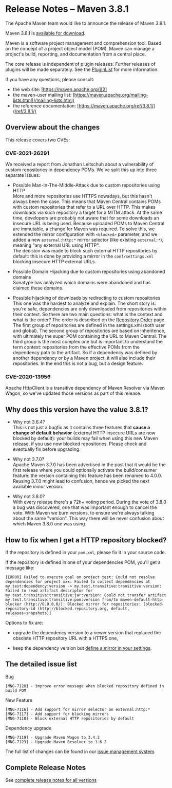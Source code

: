 <!-- 
 Licensed to the Apache Software Foundation (ASF) under one
 or more contributor license agreements.  See the NOTICE file
 distributed with this work for additional information
 regarding copyright ownership.  The ASF licenses this file
 to you under the Apache License, Version 2.0 (the
 "License"); you may not use this file except in compliance
 with the License.  You may obtain a copy of the License at

   http://www.apache.org/licenses/LICENSE-2.0

 Unless required by applicable law or agreed to in writing,
 software distributed under the License is distributed on an
 "AS IS" BASIS, WITHOUT WARRANTIES OR CONDITIONS OF ANY
 KIND, either express or implied.  See the License for the
 specific language governing permissions and limitations
 under the License.

 NOTE: For help with the syntax of this file, see:
 http://maven.apache.org/doxia/modules/index.html#Markdown
-->

# Release Notes &#x2013; Maven 3.8.1

The Apache Maven team would like to announce the release of Maven 3.8.1.

Maven 3.8.1 is [available for download][0].

Maven is a software project management and comprehension tool. Based on the concept of a project object model (POM), Maven can manage a project's build, reporting, and documentation from a central place.

The core release is independent of plugin releases. Further releases of plugins will be made separately. See the [PluginList][1] for more information.

If you have any questions, please consult:

- the web site: [https://maven.apache.org/][2]
- the maven-user mailing list: [https://maven.apache.org/mailing-lists.html](/mailing-lists.html)
- the reference documentation: [https://maven.apache.org/ref/3.8.1/](/ref/3.8.1/)

## Overview about the changes 

This release covers two CVEs:

### CVE-2021-26291

  We received a report from Jonathan Leitschuh about a vulnerability of custom repositories in dependency POMs.
  We've split this up into three separate issues:
  
  - Possible Man-In-The-Middle-Attack due to custom repositories using HTTP\
  More and more repositories use HTTPS nowadays, but this hasn't always been the case. This means that Maven Central contains POMs with custom repositories that refer to a URL over HTTP.
  This makes downloads via such repository a target for a MITM attack. 
  At the same time, developers are probably not aware that for some downloads an insecure URL is being used. 
  Because uploaded POMs to Maven Central are immutable, a change for Maven was required.
  To solve this, we extended the mirror configuration with `<blocked>` parameter,
  and we added a new `external:http:*` mirror selector (like existing `external:*`), meaning "any external URL using HTTP".\
  The decision was made to block such external HTTP repositories by default: this is done by providing a mirror in the `conf/settings.xml` blocking insecure HTTP external URLs.
  
  - Possible Domain Hijacking due to custom repositories using abandoned domains\
  Sonatype has analyzed which domains were abandoned and has claimed these domains. 
  
  - Possible hijacking of downloads by redirecting to custom repositories\
  This one was the hardest to analyze and explain. The short story is: you're safe, dependencies are only downloaded from repositories within their context.
  So there are two main questions: what is the context and what is the order?
  The order is described on the [Repository Order](/guides/mini/guide-multiple-repositories.html#repository-order) page.
  The first group of repositories are defined in the settings.xml (both user and global).
  The second group of repositories are based on inheritence, with ultimately the super POM containing the URL to Maven Central.
  The third group is the most complex one but is important to understand the term context: repositories from the effective POMs from the dependency path to the artifact.
  So if a dependency was defined by another dependency or by a Maven project, it will also include their repositories.
  In the end this is not a bug, but a design feature.

### CVE-2020-13956

  Apache HttpClient is a transitive dependency of Maven Resolver via Maven Wagon, so we've updated those versions as part of this release.
  
## Why does this version have the value 3.8.1?

  - Why not 3.6.4?\
  This is not just a bugfix as it contains three features that **cause a change of default behavior** (external HTTP insecure URLs are now blocked by default):
  your builds may fail when using this new Maven release, if you use now blocked repositories. Please check and eventually fix before upgrading.
  
  - Why not 3.7.0?\
  Apache Maven 3.7.0 has been advertised in the past that it would be the first release where you could optionally activate the build/consumer feature:
  the version containing this feature has been renamed to 4.0.0.
  Reusing 3.7.0 might lead to confusion, hence we picked the next available minor version.
  
  - Why not 3.8.0?\
  With every release there's a 72h+ voting period. During the vote of 3.8.0 a bug was discovered, one that was important enough to cancel the vote.
  With Maven we burn versions, to ensure we're always talking about the same "version". This way there will be never confusion about which Maven 3.8.0 one was using.
  

## How to fix when I get a HTTP repository blocked?

  If the repository is defined in your `pom.xml`, please fix it in your source code.

  If the repository is defined in one of your dependencies POM, you'll get a message like:

```
[ERROR] Failed to execute goal on project test: Could not resolve dependencies for project xxx: Failed to collect dependencies at my.test:dependency:version -> my.test.transitive:transitive:version: Failed to read artifact descriptor for my.test.transitive:transitive:jar:version: Could not transfer artifact my.test.transitive:transitive:pom:version from/to maven-default-http-blocker (http://0.0.0.0/): Blocked mirror for repositories: [blocked-repository-id (http://blocked.repository.org, default, releases+snapshots)]
```

  Options to fix are:

  - upgrade the dependency version to a newer version that replaced the obsolete HTTP repository URL with a HTTPS one,

  - keep the dependency version but [define a mirror in your settings](/guides/mini/guide-mirror-settings.html).

## The detailed issue list[](#Details)

Bug

    [MNG-7128] - improve error message when blocked repository defined in build POM
	
New Feature

    [MNG-7116] - Add support for mirror selector on external:http:*
    [MNG-7117] - Add support for blocking mirrors
    [MNG-7118] - Block external HTTP repositories by default

Dependency upgrade

    [MNG-7119] - Upgrade Maven Wagon to 3.4.3
    [MNG-7123] - Upgrade Maven Resolver to 1.6.2
    
The full list of changes can be found in our [issue management system][4].

## Complete Release Notes

See [complete release notes for all versions][5]

[0]: ../../download.html
[1]: ../../plugins/index.html
[2]: https://maven.apache.org/
[4]: https://issues.apache.org/jira/secure/ReleaseNote.jspa?projectId=12316922&version=12350003
[5]: ../../docs/history.html

